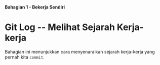 #### Bahagian 1 - Bekerja Sendiri

# Git Log -- Melihat Sejarah Kerja-kerja

Bahagian ini menunjukkan cara menyenaraikan sejarah kerja-kerja yang pernah kita `commit`. 
